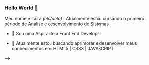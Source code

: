 ### Hello World 👋

Meu nome é Laira <em> (ela/dela) </em>. Atualmente estou cursando o primeiro périodo de Análise e desenvolvimento de Sistemas

- 🚀 Sou uma Aspirante a Front End Developer 

- 🌱 Atualmente estou buscando aprimorar e desenvolver meus conhecimentos em: HTML5 | CSS3 | JAVASCRIPT

-->
